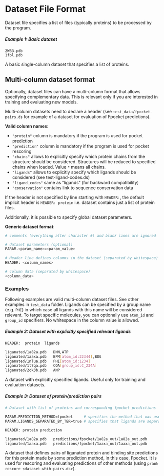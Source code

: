 Dataset File Format
===================

Dataset file specifies a list of files (typically proteins) to be processed by the program.

##### Example 1: Basic dataset
~~~
2W83.pdb
1fbl.pdb
~~~
A basic single-column dataset that specifies a list of proteins. 


## Multi-column dataset format

Optionally, dataset files can have a multi-column format that allows specifying complementary data. This is relevant only if you are interested in training and evaluating new models. 

Multi-column datasets need to declare a header (see `test_data/fpocket-pairs.ds` for example of a dataset for evaluation of Fpocket predictions).

**Valid column names**:
* `"protein"` column is mandatory if the program is used for pocket prediction
* `"prediction"` column is mandatory if the program is used for pocket rescoring
* `"chains"` allows to explicitly specify which protein chains from the structure should be considered. Structures will be reduced to specified chains when loaded. Value `*` means all chains.
* `"ligands"` allows to explicitly specify which ligands should be considered (see test-ligand-codes.ds)    
* `"ligand_codes"` same as "ligands" (for backward compatibility)
* `"conservation"` contains link to sequence conservation data

If the header is not specified by line starting with `HEADER:`, the default implicit header is `HEADER: protein` i.e. dataset contains just a list of protein files.

Additionally, it is possible to specify global dataset parameters.

**Generic dataset format**:
~~~sh
# comments (everything after character #) and blank lines are ignored

# dataset parameters (optional)
PARAM.<param_name>=<param_value>
      
# Header line defines columns in the dataset (separated by whitespace)
HEADER: <column_names>

# column data (separated by whitespace)
<column_data>
~~~                

### Examples

Following examples are valid multi-column dataset files. See other examples in `test_data` folder.
Ligands can be specified by a group name (e.g. `PHI`) in which case all ligands with this name will be considered relevant. 
To target specific molecules, you can optionally use `atom_id` and `group_id` specifiers.
No whitespace in the column value is allowed.

##### Example 2: Dataset with explicitly specified relevant ligands 

~~~sh
HEADER:  protein  ligands

liganated/1a82a.pdb   DNN,ATP
liganated/1aaxa.pdb   BPM[atom_id:22344],BOG
liganated/1nlua.pdb   PHI[atom_id:1234]
liganated/1t7qa.pdb   COA[group_id:C_234A]
liganated/2ck3b.pdb   ANP
~~~
A dataset with explicitly specified ligands. Useful only for training and evaluation datasets. 

##### Example 3: Dataset of protein/prediction pairs

~~~sh
# Dataset with list of proteins and corresponding fpocket predictions

PARAM.PREDICTION_METHOD=fpocket     # specifies the method that was used to create predictions 
PARAM.LIGANDS_SEPARATED_BY_TER=true # specifies that ligands are separated by TER record (relevant only for legacy CHEN11 dataset)

HEADER: protein prediction

liganated/1a82a.pdb   predictions/fpocket/1a82a_out/1a82a_out.pdb  
liganated/1aaxa.pdb   predictions/fpocket/1aaxa_out/1aaxa_out.pdb  
~~~ 

A dataset that defines pairs of liganated protein and binding site predictions for this protein made by some prediction method, in this case, Fpocket. 
It is used for rescoring and evaluating predictions of other methods (using `prank rescore <dataset-whih-pairs.ds>`). 

